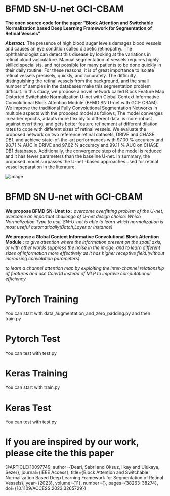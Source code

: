 # BFMD SN-U-net GCI-CBAM
**The open source code for the paper "Block Attention and Switchable Normalization based Deep Learning Framework for Segmentation of Retinal Vessels"**

_**Abstract:**_
The presence of high blood sugar levels damages blood vessels and causes an eye condition called diabetic retinopathy. The ophthalmologist can detect this disease by looking at the variations in retinal blood vasculature. Manual segmentation of vessels requires highly skilled specialists, and not possible for many patients to be done quickly in their daily routine. For these reasons, it is of great importance to isolate retinal vessels precisely, quickly, and accurately. The difficulty distinguishing the retinal vessels from the background, and the small number of samples in the databases make this segmentation problem difficult. In this study, we propose a novel network called Block Feature Map Distorted Switchable Normalization U-net with Global Context Informative Convolutional Block Attention Module (BFMD SN U-net with GCI- CBAM). We improve the traditional Fully Convolutional Segmentation Networks in multiple aspects with the proposed model as follows; The model converges in earlier epochs, adapts more flexibly to different data, is more robust against overfitting, and gets better feature refinement at different dilation rates to cope with different sizes of retinal vessels. We evaluate the proposed network on two reference retinal datasets, DRIVE and CHASE DB1, and achieve state-of-the-art performances with 97.00 % accuracy and 98.71 % AUC in DRIVE and 97.62 % accuracy and 99.11 % AUC on CHASE DB1 databases. Additionally, the convergence step of the model is reduced and it has fewer parameters than the baseline U-net. In summary, the proposed model surpasses the U-net -based approaches used for retinal vessel separation in the literature.

![image](https://github.com/sabrid369/BFMD-SN-U-net/assets/80791539/62b50b84-c365-44c6-8bd7-b6557fd3085b)

# BFMD SN U-net with GCI-CBAM
**We propose BFMD SN-Unet to :**
_overcome overfitting problem of the U-net,
overcome an important challenge of U-net design choice: Which Normalization Type to use. SN-U-net is able to learn which normalization is most useful automatically(Batch,Layer or Instance)_

**We propose a Global Context Informative Convolutional Block Attention Module :**
_to give attention where the information present on the spatil axis, or with other words suppress the noise in the image, and to learn different sizes of information more effectively as it has higher receptive field.(without increasing convolution parameters)_

_to learn a channel attention map by exploiting the inter-channel relationship of features and use Conv1d instead of MLP to improve computational efficiency_

# PyTorch Training 
You can start with data_augmentation_and_zero_padding.py and then train.py
# Pytorch Test
You can test with test.py

# Keras Training 
You can start with train.py
# Keras Test
You can test with test.py

# If you are inspired by our work, please cite the this paper
@ARTICLE{10097749,
  author={Deari, Sabri and Oksuz, Ilkay and Ulukaya, Sezer},
  journal={IEEE Access}, 
  title={Block Attention and Switchable Normalization Based Deep Learning Framework for Segmentation of Retinal Vessels}, 
  year={2023},
  volume={11},
  number={},
  pages={38263-38274},
  doi={10.1109/ACCESS.2023.3265729}}
